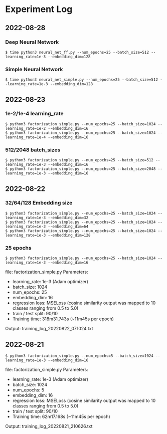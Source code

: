 # Experiment Log

## 2022-08-28

### Deep Neural Network

```shell
$ time python3 neural_net_ff.py --num_epochs=25 --batch_size=512 --learning_rate=1e-3 --embedding_dim=128
```

### Simple Neural Network

```shell
$ time python3 neural_net_simple.py --num_epochs=25 --batch_size=512 --learning_rate=1e-3 --embedding_dim=128
```

## 2022-08-23

### 1e-2/1e-4 learning_rate

```shell
$ python3 factorization_simple.py --num_epochs=25 --batch_size=1024 --learning_rate=1e-2 --embedding_dim=16
$ python3 factorization_simple.py --num_epochs=25 --batch_size=1024 --learning_rate=1e-4 --embedding_dim=16
```

### 512/2048 batch_sizes

```shell
$ python3 factorization_simple.py --num_epochs=25 --batch_size=512 --learning_rate=1e-3 --embedding_dim=16
$ python3 factorization_simple.py --num_epochs=25 --batch_size=2048 --learning_rate=1e-3 --embedding_dim=16
```

## 2022-08-22

### 32/64/128 Embedding size

```shell
$ python3 factorization_simple.py --num_epochs=25 --batch_size=1024 --learning_rate=1e-3 --embedding_dim=32
$ python3 factorization_simple.py --num_epochs=25 --batch_size=1024 --learning_rate=1e-3 --embedding_dim=64
$ python3 factorization_simple.py --num_epochs=25 --batch_size=1024 --learning_rate=1e-3 --embedding_dim=128
```

### 25 epochs

```shell
$ python3 factorization_simple.py --num_epochs=25 --batch_size=1024 --learning_rate=1e-3 --embedding_dim=16
```

file: factorization_simple.py
Parameters:
* learning_rate: 1e-3 (Adam optimizer)
* batch_size: 1024
* num_epochs: 25
* embedding_dim: 16
* regression loss: MSELoss (cosine similarity output was mapped to 10 classes ranging from 0.5 to 5.0)
* train / test split: 90/10
* Training time: 318m31.743s (~11m45s per epoch)

Output: training_log_20220822_071024.txt

## 2022-08-21

```shell
$ python3 factorization_simple.py --num_epochs=5 --batch_size=1024 --learning_rate=1e-3 --embedding_dim=16
```

file: factorization_simple.py
Parameters:
* learning_rate: 1e-3 (Adam optimizer)
* batch_size: 1024
* num_epochs: 5
* embedding_dim: 16
* regression loss: MSELoss (cosine similarity output was mapped to 10 classes ranging from 0.5 to 5.0)
* train / test split: 90/10
* Training time: 62m17.168s (~11m45s per epoch)

Output: training_log_20220821_210626.txt
